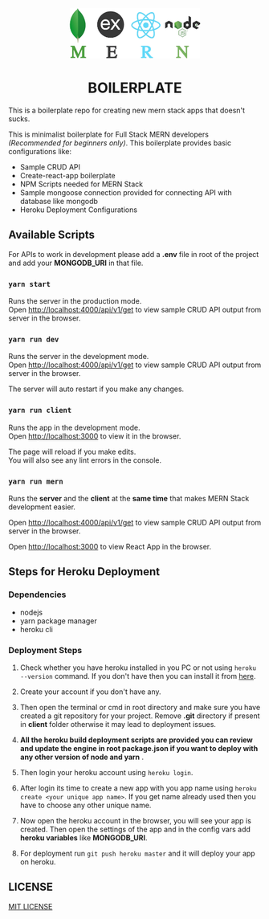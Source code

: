 <p align="center">
    <img src="./client/public/MERN.png" alt="mongo" height="100" />
</p>
<h1 align="center">BOILERPLATE</h1>

This is a boilerplate repo for creating new mern stack apps that doesn't sucks.

This is minimalist boilerplate for Full Stack MERN developers *(Recommended for beginners only)*. This boilerplate provides basic configurations like:

* Sample CRUD API
* Create-react-app boilerplate
* NPM Scripts needed for MERN Stack
* Sample mongoose connection provided for connecting API with database like mongodb
* Heroku Deployment Configurations

## Available Scripts

For APIs to work in development please add a **.env** file in root of the project and add your **MONGODB_URI** in that file.

### `yarn start`

Runs the server in the production mode.<br />
Open [http://localhost:4000/api/v1/get](http://localhost:4000/api/v1/get) to view sample CRUD API output from server in the browser.

### `yarn run dev`

Runs the server in the development mode.<br />
Open [http://localhost:4000/api/v1/get](http://localhost:4000/api/v1/get) to view sample CRUD API output from server in the browser.

The server will auto restart if you make any changes.

### `yarn run client`

Runs the app in the development mode.<br />
Open [http://localhost:3000](http://localhost:3000) to view it in the browser.

The page will reload if you make edits.<br />
You will also see any lint errors in the console.

### `yarn run mern`

Runs the **server** and the **client** at the **same time** that makes MERN Stack development easier.<br>

Open [http://localhost:4000/api/v1/get](http://localhost:4000/api/v1/get) to view sample CRUD API output from server in the browser.<br>

Open [http://localhost:3000](http://localhost:3000) to view React App in the browser.

## Steps for Heroku Deployment

### Dependencies

* nodejs
* yarn package manager
* heroku cli

### Deployment Steps

1. Check whether you have heroku installed in you PC or not using `heroku --version` command. If you don't have then you can install it from [here](https://devcenter.heroku.com/articles/heroku-cli).

2. Create your account if you don't have any.

3. Then open the terminal or cmd in root directory and make sure you have created a git repository for your project. Remove **.git** directory if present in **client** folder otherwise it may lead to deployment issues.

4. **All the heroku build deployment scripts are provided you can review and update the engine in root package.json if you want to deploy with any other version of node and yarn** .

5. Then login your heroku account using `heroku login`.

6. After login its time to create a new app with you app name using `heroku create <your unique app name>`. If you get name already used then you have to choose any other unique name.

7. Now open the heroku account in the browser, you will see your app is created. Then open the settings of the app and in the config vars add **heroku variables** like **MONGODB_URI**.

8. For deployment run `git push heroku master` and it will deploy your app on heroku.

## LICENSE

[MIT LICENSE](LICENSE)
